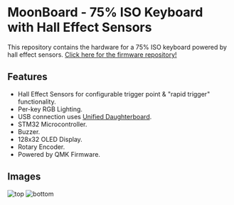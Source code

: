 # MoonBoard - 75% ISO Keyboard with Hall Effect Sensors
This repository contains the hardware for a 75% ISO keyboard powered by hall effect sensors.
[Click here for the firmware repository!](https://github.com/RephlexZero/qmk_firmware/tree/adc_testing)

## Features
- Hall Effect Sensors for configurable trigger point & "rapid trigger" functionality.
- Per-key RGB Lighting.
- USB connection uses [Unified Daughterboard](https://unified-daughterboard.github.io/).
- STM32 Microcontroller.
- Buzzer.
- 128x32 OLED Display.
- Rotary Encoder.
- Powered by QMK Firmware.

## Images
![top](https://certainly1182.github.io/MoonBoard/top.png)
![bottom](https://certainly1182.github.io/MoonBoard/bottom.png)
